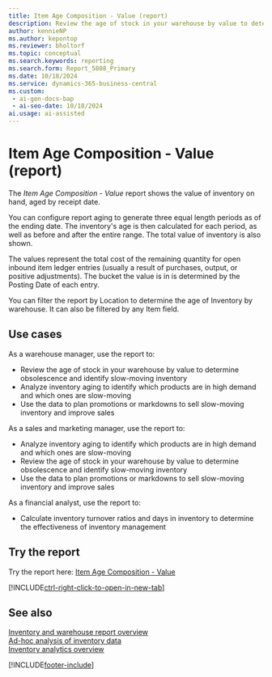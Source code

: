 ```yaml
---
title: Item Age Composition - Value (report)
description: Review the age of stock in your warehouse by value to determine obsolescence and identify slow moving inventory.
author: kennieNP
ms.author: kepontop
ms.reviewer: bholtorf
ms.topic: conceptual
ms.search.keywords: reporting
ms.search.form: Report_5808_Primary
ms.date: 10/18/2024
ms.service: dynamics-365-business-central
ms.custom:
 - ai-gen-docs-bap
 - ai-seo-date: 10/18/2024
ai.usage: ai-assisted
---
```


# Item Age Composition - Value (report)

The *Item Age Composition - Value* report shows the value of inventory on hand, aged by receipt date.

You can configure report aging to generate three equal length periods as of the ending date. The inventory's age is then calculated for each period, as well as before and after the entire range. The total value of inventory is also shown.

The values represent the total cost of the remaining quantity for open inbound item ledger entries (usually a result of purchases, output, or positive adjustments). The bucket the value is in is determined by the Posting Date of each entry.

You can filter the report by Location to determine the age of Inventory by warehouse. It can also be filtered by any Item field.


## Use cases

<!-- 
Prompt

Below is a report in an ERP system. Provide 3-4 use cases for different personas working with inventory.
Format like this:    
  
As a <persona>, use the report to    
* use case 1  
* use case 2    

Do not capitalize the persona names. 

## Report description
Get an overview of the current age composition of selected items in your inventory. This report categorizes of on-hand value for selected items into three period buckets. You can specify the end date of the last bucket and duration of time buckets (period). The report analyzes the remaining quantity of open item ledger entries that are usually a result of purchases, output, or positive adjustments.

### What the report does
Shows the value of inventory on hand, aged by receipt date.

You can configure report aging to generate three equal length periods as of the ending date. The inventory's age is then calculated for each period, as well as before and after the entire range. The total value of inventory is also shown.

The values represent the total cost of the remaining quantity for open inbound item ledger entries (usually a result of purchases, output, or positive adjustments). The bucket the value is in is determined by the Posting Date of each entry.

You can filter the report by Location to determine the age of Inventory by warehouse. It can also be filtered by any Item field.


### Use cases
Review the age of stock in your warehouse by value to determine obsolescence and identify slow moving inventory.

For slow moving inventory, consider actions such as a promotion or a markdown.

Please include your data sources and URLs
-->

As a warehouse manager, use the report to:
* Review the age of stock in your warehouse by value to determine obsolescence and identify slow-moving inventory
* Analyze inventory aging to identify which products are in high demand and which ones are slow-moving
* Use the data to plan promotions or markdowns to sell slow-moving inventory and improve sales

As a sales and marketing manager, use the report to:
* Analyze inventory aging to identify which products are in high demand and which ones are slow-moving
* Review the age of stock in your warehouse by value to determine obsolescence and identify slow-moving inventory
* Use the data to plan promotions or markdowns to sell slow-moving inventory and improve sales

As a financial analyst, use the report to:
* Calculate inventory turnover ratios and days in inventory to determine the effectiveness of inventory management


## Try the report

Try the report here: [Item Age Composition - Value](https://businesscentral.dynamics.com?report=5808)

[!INCLUDE[ctrl-right-click-to-open-in-new-tab](../includes/ctrl-right-click-to-open-in-new-tab.md)]


## See also

[Inventory and warehouse report overview](../inventory-WMS-reports.md)   
[Ad-hoc analysis of inventory data](../ad-hoc-analysis-inventory.md)   
[Inventory analytics overview](../inventory-analytics-overview.md)  

[!INCLUDE[footer-include](../includes/footer-banner.md)]